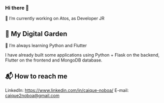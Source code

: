 ### Hi there 👋

🔭 I’m currently working on Atos, as Developer JR

## 🌳 My Digital Garden

 🌱 I’m always learning Python and Flutter
 
 I have already built some applications using Python + Flask on the backend, Flutter on the frontend and MongoDB database.

## 📬 How to reach me

 LinkedIn: https://www.linkedin.com/in/caique-noboa/
 E-mail: caique2noboa@gmail.com

